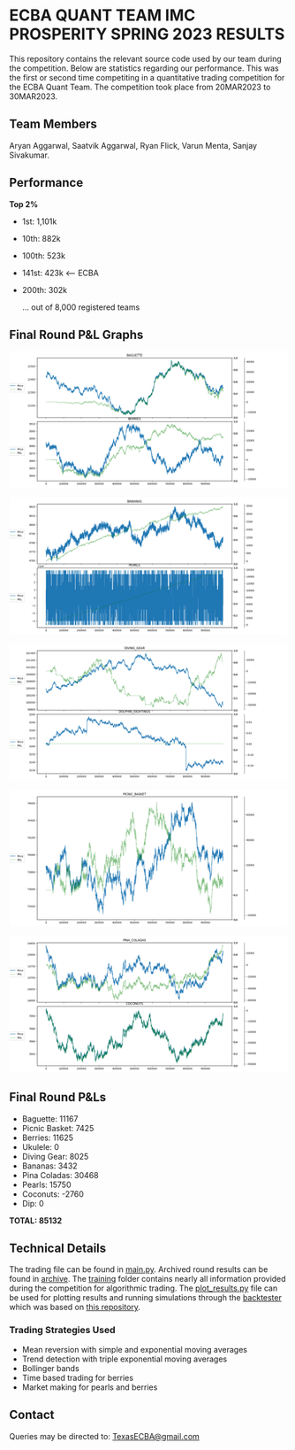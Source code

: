 # ECBA QUANT TEAM IMC PROSPERITY SPRING 2023 RESULTS

This repository contains the relevant source code used by our team during the competition. Below are statistics regarding our performance. This was the first or second time competiting in a quantitative trading competition for the ECBA Quant Team. The competition took place from 20MAR2023 to 30MAR2023.

## Team Members 

Aryan Aggarwal, Saatvik Aggarwal, Ryan Flick, Varun Menta, Sanjay Sivakumar.

## Performance

**Top 2%**

- 1st: 1,101k
- 10th: 882k
- 100th: 523k 
- 141st: 423k <-- ECBA
- 200th: 302k

    ... out of 8,000 registered teams


## Final Round P&L Graphs

![Baguette and Berries](archive/FinalRound_Baguette_Berries.png)

![Bananas and Pearls](archive/FinalRound_Bananas_Pearls.png)

![Diving Gear](archive/FinalRound_DivingGear_DolphinSightings.png)

![Picnic Basket](archive/FinalRound_PicnicBasket.png)

![Pina Coladas and Coconuts](archive/FinalRound_PinaColadas_Coconuts.png)

## Final Round P&Ls

- Baguette: 11167
- Picnic Basket: 7425
- Berries: 11625
- Ukulele: 0
- Diving Gear: 8025
- Bananas: 3432
- Pina Coladas: 30468
- Pearls: 15750
- Coconuts: -2760
- Dip: 0

**TOTAL: 85132**

## Technical Details

The trading file can be found in [main.py](/main.py). Archived round results can be found in [archive](/archive/). The [training](/training/) folder contains nearly all information provided during the competition for algorithmic trading. The [plot_results.py](/plot_results.py) file can be used for plotting results and running simulations through the [backtester](/backtester.py) which was based on [this repository](https://github.com/n-0/backtest-imc-prosperity-2023).

### Trading Strategies Used

- Mean reversion with simple and exponential moving averages
- Trend detection with triple exponential moving averages
- Bollinger bands
- Time based trading for berries
- Market making for pearls and berries

## Contact
Queries may be directed to: TexasECBA@gmail.com

